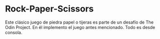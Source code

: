 # Rock-Paper-Scissors

Este clásico juego de piedra papel o tijeras es parte de un desafío de The Odin Project. En él implemento
el juego antes mencionado. Todo es desde consola.